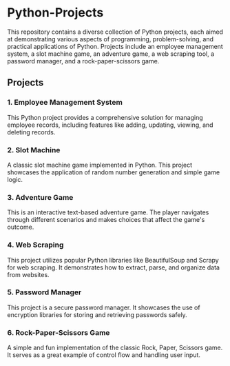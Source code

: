 # Python-Projects

This repository contains a diverse collection of Python projects, each aimed at demonstrating various aspects of programming, problem-solving, and practical applications of Python. Projects include an employee management system, a slot machine game, an adventure game, a web scraping tool, a password manager, and a rock-paper-scissors game.

## Projects

### 1. Employee Management System
This Python project provides a comprehensive solution for managing employee records, including features like adding, updating, viewing, and deleting records.

### 2. Slot Machine
A classic slot machine game implemented in Python. This project showcases the application of random number generation and simple game logic.

### 3. Adventure Game
This is an interactive text-based adventure game. The player navigates through different scenarios and makes choices that affect the game's outcome.

### 4. Web Scraping
This project utilizes popular Python libraries like BeautifulSoup and Scrapy for web scraping. It demonstrates how to extract, parse, and organize data from websites.

### 5. Password Manager
This project is a secure password manager. It showcases the use of encryption libraries for storing and retrieving passwords safely.

### 6. Rock-Paper-Scissors Game
A simple and fun implementation of the classic Rock, Paper, Scissors game. It serves as a great example of control flow and handling user input.

